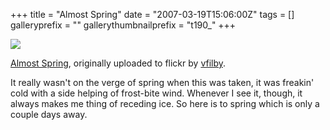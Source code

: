 +++
title = "Almost Spring"
date = "2007-03-19T15:06:00Z"
tags = []
galleryprefix = ""
gallerythumbnailprefix = "t190_"
+++

[![](http://farm1.static.flickr.com/42/103768211_4c96d2ef96.jpg)](http://www.flickr.com/photos/vfilby/103768211/
"photo sharing" )

[Almost Spring](http://www.flickr.com/photos/vfilby/103768211/), originally
uploaded to flickr by [vfilby](http://www.flickr.com/people/vfilby/).

It really wasn't on the verge of spring when this was taken, it was freakin'
cold with a side helping of frost-bite wind. Whenever I see it, though, it
always makes me thing of receding ice. So here is to spring which is only a
couple days away.

